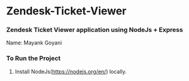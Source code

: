 # Zendesk-Ticket-Viewer

### Zendesk Ticket Viewer application using NodeJs + Express

Name: Mayank Goyani

### To Run the Project

1. Install NodeJs(https://nodejs.org/en/) locally.
